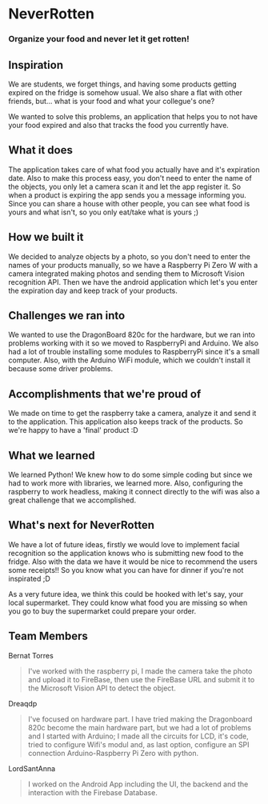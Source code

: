 

# NeverRotten

### Organize your food and never let it get rotten! 

## Inspiration

We are students, we forget things, and having some products getting expired on the fridge is somehow usual. We also share a flat with other friends, but... what is your food and what your collegue's one?

We wanted to solve this problems, an application that helps you to not have your food expired and also that tracks the food you currently have.

## What it does

The application takes care of what food you actually have and it's expiration date. Also to make this process easy, you don't need to enter the name of the objects, you only let a camera scan it and let the app register it. So when a product is expiring the app sends you a message informing you. Since you can share a house with other people, you can see what food is yours and what isn't, so you only eat/take what is yours ;)

## How we built it

We decided to analyze objects by a photo, so you don't need to enter the names of your products manually, so we have a Raspberry Pi Zero W with a camera integrated making photos and sending them to Microsoft Vision recognition API. Then we have the android application which let's you enter the expiration day and keep track of your products.

## Challenges we ran into

We wanted to use the DragonBoard 820c for the hardware, but we ran into problems working with it so we moved to RaspberryPi and Arduino. We also had a lot of trouble installing some modules to RaspberryPi since it's a small computer. Also, with the Arduino WiFi module, which we couldn't install it because some driver problems.

## Accomplishments that we're proud of

We made on time to get the raspberry take a camera, analyze it and send it to the application. This application also keeps track of the products. So we're happy to have a 'final' product :D

## What we learned

We learned Python! We knew how to do some simple coding but since we had to work more with libraries, we learned more. Also, configuring the raspberry to work headless, making it connect directly to the wifi was also a great challenge that we accomplished.

## What's next for NeverRotten

We have a lot of future ideas, firstly we would love to implement facial recognition so the application knows who is submitting new food to the fridge. Also with the data we have it would be nice to recommend the users some receipts!! So you know what you can have for dinner if you're not inspirated ;D

As a very future idea, we think this could be hooked with let's say, your local supermarket. They could know what food you are missing so when you go to buy the supermarket could prepare your order.

## Team Members

Bernat Torres 

> I've worked with the raspberry pi, I made the camera take the photo and upload it to FireBase, then use the FireBase URL and submit it to the Microsoft Vision API to detect the object.  

Dreaqdp

> I've focused on hardware part. I have tried making the Dragonboard 820c become the main hardware part, but we had a lot of problems and I started with Arduino; I made all the circuits for LCD, it's code, tried to configure Wifi's modul and, as last option, configure an SPI connection Arduino-Raspberry Pi Zero with python.

LordSantAnna

> I worked on the Android App including the UI, the backend and the interaction with the Firebase Database. 
